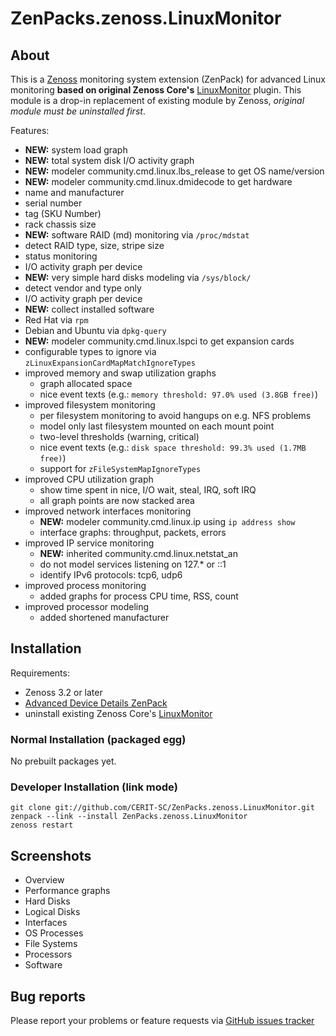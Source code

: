 # ZenPacks.zenoss.LinuxMonitor

## About

This is a [Zenoss](http://www.zenoss.com) monitoring system extension (ZenPack)
for advanced Linux monitoring **based on original Zenoss Core's**
[LinuxMonitor](https://github.com/zenoss/ZenPacks.zenoss.LinuxMonitor) plugin.
This module is a drop-in replacement of existing module by Zenoss,
*original module must be uninstalled first*.

Features:

* **NEW:** system load graph
* **NEW:** total system disk I/O activity graph
* **NEW:** modeler community.cmd.linux.lbs_release to get OS name/version
* **NEW:** modeler community.cmd.linux.dmidecode to get hardware
 * name and manufacturer
 * serial number
 * tag (SKU Number)
 * rack chassis size
* **NEW:** software RAID (md) monitoring via `/proc/mdstat`
 * detect RAID type, size, stripe size
 * status monitoring
 * I/O activity graph per device
* **NEW:** very simple hard disks modeling via `/sys/block/`
 * detect vendor and type only
 * I/O activity graph per device
* **NEW:** collect installed software
 * Red Hat via `rpm`
 * Debian and Ubuntu via `dpkg-query`
* **NEW:** modeler community.cmd.linux.lspci to get expansion cards
 * configurable types to ignore via `zLinuxExpansionCardMapMatchIgnoreTypes`
* improved memory and swap utilization graphs
  * graph allocated space
  * nice event texts (e.g.: `memory threshold: 97.0% used (3.8GB free)`)
* improved filesystem monitoring
  * per filesystem monitoring to avoid hangups on e.g. NFS problems
  * model only last filesystem mounted on each mount point
  * two-level thresholds (warning, critical)
  * nice event texts (e.g.: `disk space threshold: 99.3% used (1.7MB free)`)
  * support for `zFileSystemMapIgnoreTypes`
* improved CPU utilization graph
  * show time spent in nice, I/O wait, steal, IRQ, soft IRQ
  * all graph points are now stacked area
* improved network interfaces monitoring
  * **NEW:** modeler community.cmd.linux.ip using `ip address show`
  * interface graphs: throughput, packets, errors
* improved IP service monitoring
  * **NEW:** inherited community.cmd.linux.netstat_an
  * do not model services listening on 127.* or ::1
  * identify IPv6 protocols: tcp6, udp6
* improved process monitoring
  * added graphs for process CPU time, RSS, count
* improved processor modeling
  * added shortened manufacturer

## Installation

Requirements:

* Zenoss 3.2 or later
* [Advanced Device Details ZenPack](http://wiki.zenoss.org/ZenPack:Advanced_Device_Details)
* uninstall existing Zenoss Core's [LinuxMonitor](https://github.com/zenoss/ZenPacks.zenoss.LinuxMonitor)

### Normal Installation (packaged egg)

No prebuilt packages yet.

### Developer Installation (link mode)

    git clone git://github.com/CERIT-SC/ZenPacks.zenoss.LinuxMonitor.git
    zenpack --link --install ZenPacks.zenoss.LinuxMonitor
    zenoss restart

## Screenshots

* Overview
* Performance graphs
* Hard Disks
* Logical Disks
* Interfaces
* OS Processes
* File Systems
* Processors
* Software

## Bug reports

Please report your problems or feature requests via [GitHub issues tracker](https://github.com/CERIT-SC/ZenPacks.zenoss.LinuxMonitor/issues)
